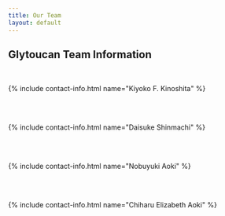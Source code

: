 ```yaml
---
title: Our Team
layout: default
---
```


## Glytoucan Team Information 
  
<br>
  
{% include contact-info.html name="Kiyoko F. Kinoshita" %}  

<br>

<br>

{% include contact-info.html name="Daisuke Shinmachi" %}  

<br>

<br>

{% include contact-info.html name="Nobuyuki Aoki" %}  

<br>

<br>

{% include contact-info.html name="Chiharu Elizabeth Aoki" %}  

<br>

<br>
